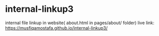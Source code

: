 # internal-linkup3
internal file linkup in website( about.html in pages/about/ folder)
live link: https://musfiqamostafa.github.io/internal-linkup3/
